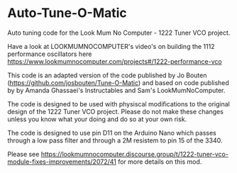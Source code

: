 # Auto-Tune-O-Matic
Auto tuning code for the Look Mum No Computer - 1222 Tuner VCO project.

Have a look at LOOKMUMNOCOMPUTER's video's on building the 1112 performance oscillators here https://www.lookmumnocomputer.com/projects#/1222-performance-vco

This code is an adapted version of the code published by Jo Bouten (https://github.com/josbouten/Tune-O-Matic) and based on code published by by Amanda Ghassaei's Instructables and Sam's LookMumNoComputer. 

The code is designed to be used with physiscal modifications to the original design of the 1222 Tuner VCO project.  Please do not make these changes unless you know what your doing and do so at your own risk.  

The code is designed to use pin D11 on the Arduino Nano which passes through a low pass filter and through a 2M resistem to pin 15 of the 3340.  

Please see https://lookmumnocomputer.discourse.group/t/1222-tuner-vco-module-fixes-improvements/2072/41 for more details on this mod.
